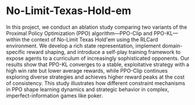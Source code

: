 # No-Limit-Texas-Hold-em
In this project, we conduct an ablation study comparing two variants of the Proximal Policy Optimization (PPO) algorithm—PPO-Clip and PPO-KL—within the context of No-Limit Texas Hold'em using the RLCard environment. We develop a rich state representation, implement domain-specific reward shaping, and introduce a self-play training framework to expose agents to a curriculum of increasingly sophisticated opponents. Our results show that PPO-KL converges to a stable, exploitative strategy with a high win rate but lower average rewards, while PPO-Clip continues exploring diverse strategies and achieves higher reward peaks at the cost of consistency. This study illustrates how different constraint mechanisms in PPO shape learning dynamics and strategic behavior in complex, imperfect-information games like poker.
